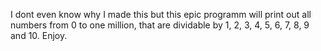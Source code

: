 I dont even know why I made this but this epic programm will print out all numbers from 0 to one million, that are dividable by 1, 2, 3, 4, 5, 6, 7, 8, 9 and 10. Enjoy.